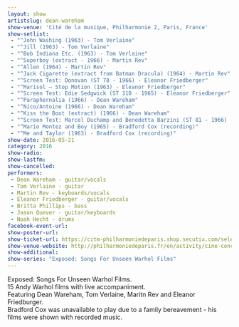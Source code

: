 ```yaml
---
layout: show
artistslug: dean-wareham
show-venue: 'Cité de la musique, Philharmonie 2, Paris, France'
show-setlist: 
 - "^John Washing (1963) - Tom Verlaine"
 - "^Jill (1963) - Tom Verlaine"
 - "^Bob Indiana Etc. (1963) - Tom Verlaine"
 - "^Superboy (extract - 1966) - Martin Rev"
 - "^Allen (1964) - Martin Rev"
 - "^Jack Cigarette (extract from Batman Dracula) (1964) - Martin Rev"
 - "^Screen Test: Donovan (ST 78 - 1966) - Eleanor Friedberger"
 - "^Marisol – Stop Motion (1963) - Eleanor Friedberger"
 - "^Screen Test: Edie Sedgwick (ST 310 - 1965) - Eleanor Friedberger"
 - "^Paraphernalia (1966) - Dean Wareham" 
 - "^Nico/Antoine (1966) - Dean Wareham"
 - "^Kiss the Boot (extract) (1966) - Dean Wareham"
 - "^Screen Test: Marcel Duchamp and Benedetta Barzini (ST 81 - 1966) - Bradford Cox (recording)"
 - "^Mario Montez and Boy (1965) - Bradford Cox (recording)"
 - "^Me and Taylor (1963) - Bradford Cox (recording)"
show-date: 2016-05-21
category: 2016
show-radio: 
show-lastfm: 
show-cancelled: 
performers: 
 - Dean Wareham - guitar/vocals
 - Tom Verlaine - guitar
 - Martin Rev - keyboards/vocals
 - Eleanor Friedberger - guitar/vocals
 - Britta Phillips - bass
 - Jason Quever - guitar/keyboards
 - Noah Hecht - drums
facebook-event-url: 
show-poster-url: 
show-ticket-url: https://citm-philharmoniedeparis.shop.secutix.com/selection/event/seat?perfId=480809724&lang=en
show-venue-website: http://philharmoniedeparis.fr/en/activity/cine-concert/15512-exposed-songs-unseen-warhol-films
show-additional: 
show-series: "Exposed: Songs For Unseen Warhol Films"
---
```

Exposed: Songs For Unseen Warhol Films.  
15 Andy Warhol films with live accompaniment.  
Featuring Dean Wareham, Tom Verlaine, Maritn Rev and Eleanor Friedburger.  
Bradford Cox was unavailable to play due to a family bereavement - his films were shown with recorded music.